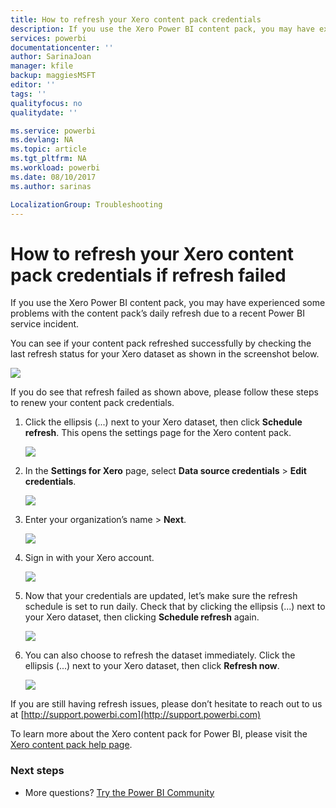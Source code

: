 ```yaml
---
title: How to refresh your Xero content pack credentials
description: If you use the Xero Power BI content pack, you may have experienced a problem with the content pack’s daily refresh due to a recent Power BI service incident.
services: powerbi
documentationcenter: ''
author: SarinaJoan
manager: kfile
backup: maggiesMSFT
editor: ''
tags: ''
qualityfocus: no
qualitydate: ''

ms.service: powerbi
ms.devlang: NA
ms.topic: article
ms.tgt_pltfrm: NA
ms.workload: powerbi
ms.date: 08/10/2017
ms.author: sarinas

LocalizationGroup: Troubleshooting
---
```

# How to refresh your Xero content pack credentials if refresh failed
If you use the Xero Power BI content pack, you may have experienced some problems with the content pack’s daily refresh due to a recent Power BI service incident.

You can see if your content pack refreshed successfully by checking the last refresh status for your Xero dataset as shown in the screenshot below.

![](media/service-refresh-xero-credentials/powerbi-xero-refresh-failed.png)

If you do see that refresh failed as shown above, please follow these steps to renew your content pack credentials.

1. Click the ellipsis (...) next to your Xero dataset, then click **Schedule refresh**. This opens the settings page for the Xero content pack.
   
    ![](media/service-refresh-xero-credentials/powerbi-xero-schedule-refresh.png)
2. In the **Settings for Xero** page, select **Data source credentials** > **Edit credentials**.
   
    ![](media/service-refresh-xero-credentials/powerbi-xero-settings-page.png)
3. Enter your organization’s name > **Next**.
   
    ![](media/service-refresh-xero-credentials/powerbi-xero-configure.png)
4. Sign in with your Xero account.
   
    ![](media/service-refresh-xero-credentials/powerbi-xero-welcome.png)
5. Now that your credentials are updated, let’s make sure the refresh schedule is set to run daily. Check that by clicking the ellipsis (...) next to your Xero dataset, then clicking **Schedule refresh** again.
   
    ![](media/service-refresh-xero-credentials/powerbi-xero-refresh-schedule.png)
6. You can also choose to refresh the dataset immediately. Click the ellipsis (...) next to your Xero dataset, then click **Refresh now**.
   
    ![](media/service-refresh-xero-credentials/powerbi-xero-refresh-now.png)

If you are still having refresh issues, please don’t hesitate to reach out to us at [http://support.powerbi.com](http://support.powerbi.com) 

To learn more about the Xero content pack for Power BI, please visit the [Xero content pack help page](service-connect-to-xero.md).

### Next steps
* More questions? [Try the Power BI Community](http://community.powerbi.com/)


